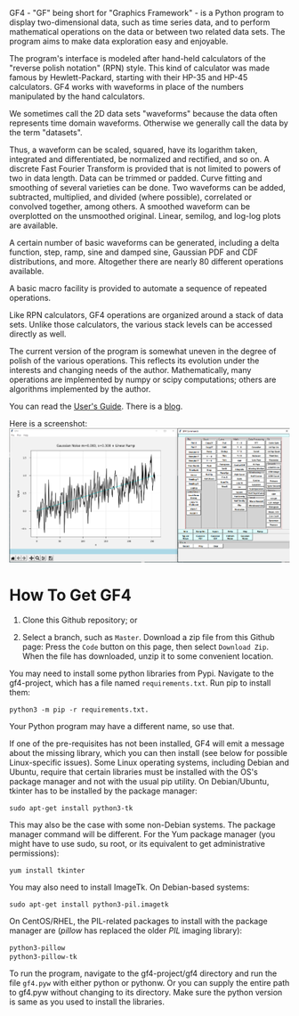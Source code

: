GF4 - "GF" being short for "Graphics Framework" - is a Python program to display
two-dimensional data, such as time series data, and to perform mathematical
operations on the data or between two related data sets. The program aims to
make data exploration easy and enjoyable.

The program's interface is modeled after hand-held calculators of the "reverse
polish notation" (RPN) style. This kind of calculator was made famous by
Hewlett-Packard, starting with their HP-35 and HP-45 calculators. GF4 works with
waveforms in place of the numbers manipulated by the hand calculators.

We sometimes call the 2D data sets "waveforms" because the data often represents
time domain waveforms. Otherwise we generally call the data by the term
"datasets".

Thus, a waveform can be scaled, squared, have its logarithm taken, integrated
and differentiated, be normalized and rectified, and so on. A discrete Fast
Fourier Transform is provided that is not limited to powers of two in data
length. Data can be trimmed or padded. Curve fitting and smoothing of several
varieties can be done. Two waveforms can be added, subtracted, multiplied, and
divided (where possible), correlated or convolved together, among others. A
smoothed waveform can be overplotted on the unsmoothed original. Linear,
semilog, and log-log plots are available.

A certain number of basic waveforms can be generated, including a delta
function, step, ramp, sine and damped sine, Gaussian PDF and CDF distributions,
and more. Altogether there are nearly 80 different operations available.

A basic macro facility is provided to automate a sequence of repeated
operations.

Like RPN calculators, GF4 operations are organized around a stack of data sets.
Unlike those calculators, the various stack levels can be accessed directly as
well.

The current version of the program is somewhat uneven in the degree of polish of
the various operations. This reflects its evolution under the interests and
changing needs of the author. Mathematically, many operations are implemented by
numpy or scipy computations; others are algorithms implemented by the author.

You can read the [User's Guide](http://tompassin.net/gf4/docs/GF4_Users_Guide.html).
There is a [blog](http://tompassin.net/gf4/blogsite/).

Here is a screenshot: ![Screenshot](gf4/doc/images/GF4_Screen_Example.png)

How To Get GF4
===============
1. Clone this Github repository; or

2. Select a branch, such as `Master`.  Download a zip file from this Github page:
Press the `Code` button on this page, then select `Download Zip`.  When the file
has downloaded, unzip it to some convenient location.

You may need to install some python libraries from Pypi.
Navigate to the gf4-project, which has a file named `requirements.txt`. Run pip 
to install them:

    python3 -m pip -r requirements.txt.

Your Python program may have a different name, so use that.

If one of the pre-requisites has not been installed, GF4 will emit a message about
the missing library, which you can then install (see below for possible Linux-specific
issues).
Some Linux operating systems, including Debian and Ubuntu, require that
certain libraries must be installed with the OS's package manager and not with 
the usual pip utility.  On Debian/Ubuntu, tkinter has to be installed by 
the package manager:

    sudo apt-get install python3-tk

This may also be the case with some non-Debian systems.
The package manager command will be different.  For the Yum package manager 
(you might have to use sudo, su root, or its equivalent to get administrative
permissions):

    yum install tkinter

You may also need to install ImageTk.  On Debian-based systems:

    sudo apt-get install python3-pil.imagetk

On CentOS/RHEL, the PIL-related packages to install with the package manager 
are (*pillow* has replaced the older *PIL* imaging library):

    python3-pillow
    python3-pillow-tk
To run the program, navigate to the gf4-project/gf4 directory and
run the file `gf4.pyw` with either python or pythonw.  Or you can supply the 
entire path to gf4.pyw without changing to its directory. Make sure the python
version is same as you used to install the libraries.

